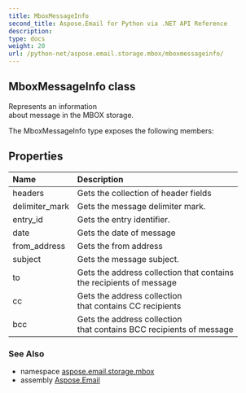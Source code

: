 ```yaml
---
title: MboxMessageInfo
second_title: Aspose.Email for Python via .NET API Reference
description: 
type: docs
weight: 20
url: /python-net/aspose.email.storage.mbox/mboxmessageinfo/
---
```


## MboxMessageInfo class

Represents an information<br/>            about message in the MBOX storage.

The MboxMessageInfo type exposes the following members:
## Properties
| Name | Description |
| :- | :- |
|headers|Gets the collection of header fields|
|delimiter_mark|Gets the message delimiter mark.|
|entry_id|Gets the entry identifier.|
|date|Gets the date of message|
|from_address|Gets the from address|
|subject|Gets the message subject.|
|to|Gets the address collection that contains <br/>            the recipients of message|
|cc|Gets the address collection <br/>            that contains CC recipients|
|bcc|Gets the address collection <br/>            that contains BCC recipients of message|

### See Also

* namespace [aspose.email.storage.mbox](/email/python-net/aspose.email.storage.mbox/)
* assembly [Aspose.Email](/email/python-net/)

